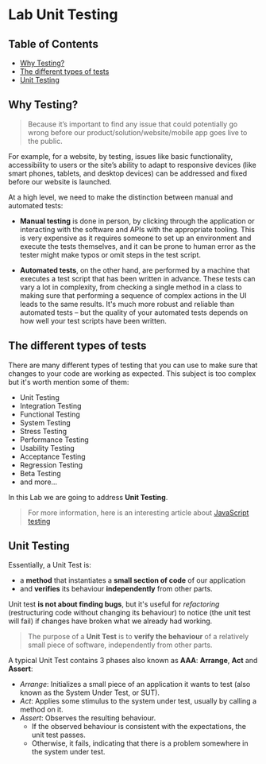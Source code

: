 
# Lab Unit Testing

## Table of Contents

- [Why Testing?](#why-testing?)
- [The different types of tests](#the-different-types-of-test)
- [Unit Testing](#unit-testing)

## Why Testing?

>Because it’s important to find any issue that could potentially go wrong before our product/solution/website/mobile app goes live to the public.  

For example, for a website, by testing, issues like basic functionality, accessibility to users or the site’s ability to adapt to responsive devices (like smart phones, tablets, and desktop devices) can be addressed and fixed before our website is launched.

At a high level, we need to make the distinction between manual and automated tests:
* **Manual testing** is done in person, by clicking through the application or interacting with the software and APIs with the appropriate tooling. This is very expensive as it requires someone to set up an environment and execute the tests themselves, and it can be prone to human error as the tester might make typos or omit steps in the test script.

* **Automated tests**, on the other hand, are performed by a machine that executes a test script that has been written in advance. These tests can vary a lot in complexity, from checking a single method in a class to making sure that performing a sequence of complex actions in the UI leads to the same results. It's much more robust and reliable than automated tests – but the quality of your automated tests depends on how well your test scripts have been written.

## The different types of tests

There are many different types of testing that you can use to make sure that changes to your code are working as expected. 
This subject is too complex but it's worth mention some of them:
* Unit Testing
* Integration Testing
* Functional Testing
* System Testing
* Stress Testing
* Performance Testing
* Usability Testing
* Acceptance Testing
* Regression Testing
* Beta Testing  
* and more...

In this Lab we are going to address **Unit Testing**.

> For more information, here is an interesting article about [JavaScript testing](https://medium.com/welldone-software/an-overview-of-javascript-testing-in-2018-f68950900bc3)

## Unit Testing 

Essentially, a Unit Test is:
* a **method** that instantiates a **small section of code** of our application
* and **verifies** its behaviour **independently** from other parts. 

Unit test **is not about finding bugs**, but it's useful for *refactoring* (restructuring code without changing its behaviour) to notice (the unit test will fail) if changes have broken what we already had working.

>The purpose of a **Unit Test** is to **verify the behaviour** of a relatively small piece of software, independently from other parts.


A typical Unit Test contains 3 phases also known as **AAA**: **Arrange**, **Act** and **Assert**:

* *Arrange*: Initializes a small piece of an application it wants to test (also known as the System Under Test, or SUT).
* *Act*: Applies some stimulus to the system under test, usually by calling a method on it.
* *Assert*: Observes the resulting behaviour. 
    * If the observed behaviour is consistent with the expectations, the unit test passes.
    * Otherwise, it fails, indicating that there is a problem somewhere in the system under test. 

